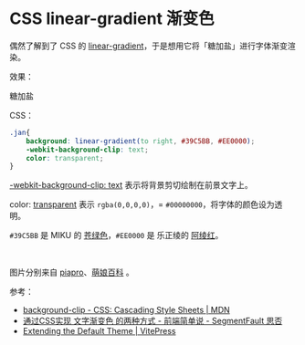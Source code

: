 # CSS linear-gradient 渐变色

偶然了解到了 CSS 的 [linear-gradient](https://developer.mozilla.org/en-US/docs/Web/CSS/CSS_images/Using_CSS_gradients)，于是想用它将「糖加盐」进行字体渐变渲染。

效果：
<p class="jan">糖加盐</p>

CSS：

```css
.jan{
    background: linear-gradient(to right, #39C5BB, #EE0000);
    -webkit-background-clip: text;
    color: transparent;
}
```

[-webkit-background-clip: text](https://developer.mozilla.org/en-US/docs/Web/CSS/background-clip#values) 表示将背景剪切绘制在前景文字上。

color: [transparent](https://developer.mozilla.org/en-US/docs/Web/CSS/named-color#transparent) 表示 `rgba(0,0,0,0)`，= `#00000000`，将字体的颜色设为透明。

`#39C5BB` <span class="miku"></span> 是 MIKU 的 [苍绿色](https://piapro.net/intl/zh-cn_character.html)，`#EE0000` <span class="yzl"></span> 是 乐正绫的 [阿绫红](https://zh.moegirl.org.cn/zh-hans/%E9%98%BF%E7%BB%AB%E7%BA%A2)。

<figure>
<img style="text-align:center;" src="https://piapro.net/intl/images/ch_img_miku.png" alt="">
<img src="https://cdn.tangjiayan.com/notes/common/YUEZHENGLING.png" alt="">
</figure>

图片分别来自 [piapro](https://piapro.net/intl/zh-cn_character.html)、[萌娘百科](https://zh.moegirl.org.cn/%E4%B9%90%E6%AD%A3%E7%BB%AB) 。

参考：

* [background-clip - CSS: Cascading Style Sheets | MDN](https://developer.mozilla.org/en-US/docs/Web/CSS/background-clip)
* [通过CSS实现 文字渐变色 的两种方式 - 前端简单说 - SegmentFault 思否](https://segmentfault.com/a/1190000011882933)
* [Extending the Default Theme | VitePress](https://vitepress.dev/guide/extending-default-theme#customizing-css)
